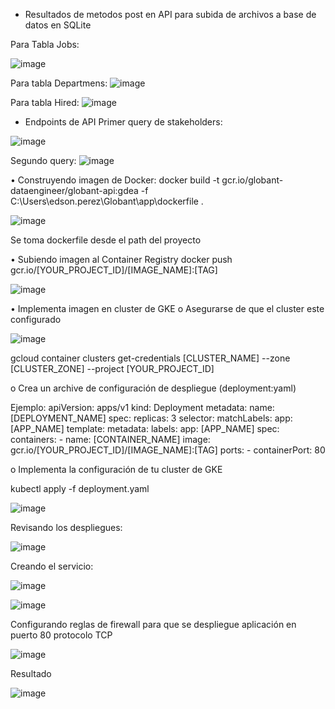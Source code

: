 * Resultados de metodos post en API para subida de archivos a base de datos en SQLite

Para Tabla Jobs:

![image](https://github.com/edsonOsva/globant_data_engineer/assets/129419209/6b265a42-63a8-45d9-bd99-8a0e6634882e)

Para tabla Departmens:
![image](https://github.com/edsonOsva/globant_data_engineer/assets/129419209/2c84ab6b-e30a-4781-9323-e95eef8c06c4)

Para tabla Hired:
![image](https://github.com/edsonOsva/globant_data_engineer/assets/129419209/be603681-9db0-41d7-9bda-7cfc75fbaa73)

* Endpoints de API
Primer query de stakeholders:

![image](https://github.com/edsonOsva/globant_data_engineer/assets/129419209/683c7c9f-b5ac-44e8-b9fe-2f4f0a330478)

Segundo query:
![image](https://github.com/edsonOsva/globant_data_engineer/assets/129419209/ade5b11a-8934-4f50-8b7d-ce6ce4ebfe0f)


•	Construyendo imagen de Docker:
docker build -t gcr.io/globant-dataengineer/globant-api:gdea -f C:\Users\edson.perez\Globant\app\dockerfile .
 
![image](https://github.com/edsonOsva/globant_data_engineer/assets/129419209/bdec7456-6ec7-4600-922b-c58aaa23a008)

Se toma dockerfile desde el path del proyecto

•	Subiendo imagen al Container Registry
docker push gcr.io/[YOUR_PROJECT_ID]/[IMAGE_NAME]:[TAG]
 
![image](https://github.com/edsonOsva/globant_data_engineer/assets/129419209/b2bd38b9-85b1-4eeb-b447-b2d6b99adf36)


•	Implementa imagen en cluster de GKE
o	Asegurarse de que el cluster este configurado

![image](https://github.com/edsonOsva/globant_data_engineer/assets/129419209/23160023-f5f9-472f-a8ee-4c4e09d80982)

gcloud container clusters get-credentials [CLUSTER_NAME] --zone [CLUSTER_ZONE] --project [YOUR_PROJECT_ID]

o	Crea un archive de configuración de despliegue (deployment:yaml)

Ejemplo:
apiVersion: apps/v1
kind: Deployment
metadata:
  name: [DEPLOYMENT_NAME]
spec:
  replicas: 3
  selector:
    matchLabels:
      app: [APP_NAME]
  template:
    metadata:
      labels:
        app: [APP_NAME]
    spec:
      containers:
      - name: [CONTAINER_NAME]
        image: gcr.io/[YOUR_PROJECT_ID]/[IMAGE_NAME]:[TAG]
        ports:
        - containerPort: 80


o	Implementa la configuración de tu cluster de GKE

kubectl apply -f deployment.yaml

![image](https://github.com/edsonOsva/globant_data_engineer/assets/129419209/ab91dbc3-478f-4fdb-b660-4df3f9506d7f) 

Revisando los despliegues:

![image](https://github.com/edsonOsva/globant_data_engineer/assets/129419209/096323be-fe95-42e1-b653-d7ca830657a4)


Creando el servicio:

![image](https://github.com/edsonOsva/globant_data_engineer/assets/129419209/7f96497e-188a-4136-b8d0-d8faaec1002a)

![image](https://github.com/edsonOsva/globant_data_engineer/assets/129419209/79619fe1-8753-44d5-a55f-9ea37f38dacd)

Configurando reglas de firewall para que se despliegue aplicación en puerto 80 protocolo TCP

![image](https://github.com/edsonOsva/globant_data_engineer/assets/129419209/ab6cdc54-cc2c-41f6-b214-da8e8f7c84b2)

Resultado

![image](https://github.com/edsonOsva/globant_data_engineer/assets/129419209/b726bf1a-bf4a-4a26-aa24-5354a8e7855f)
